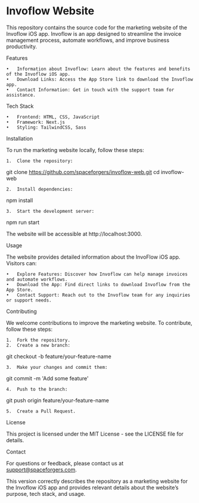 # Invoflow Website

This repository contains the source code for the marketing website of the Invoflow iOS app. Invoflow is an app designed to streamline the invoice management process, automate workflows, and improve business productivity.

Features

	•	Information about Invoflow: Learn about the features and benefits of the Invoflow iOS app.
	•	Download Links: Access the App Store link to download the Invoflow app.
	•	Contact Information: Get in touch with the support team for assistance.

Tech Stack

	•	Frontend: HTML, CSS, JavaScript
	•	Framework: Next.js
	•	Styling: TailwindCSS, Sass

Installation

To run the marketing website locally, follow these steps:

	1.	Clone the repository:

git clone https://github.com/spaceforgers/invoflow-web.git
cd invoflow-web


	2.	Install dependencies:

npm install


	3.	Start the development server:

npm run start

The website will be accessible at http://localhost:3000.

Usage

The website provides detailed information about the InvoFlow iOS app. Visitors can:

	•	Explore Features: Discover how Invoflow can help manage invoices and automate workflows.
	•	Download the App: Find direct links to download Invoflow from the App Store.
	•	Contact Support: Reach out to the Invoflow team for any inquiries or support needs.

Contributing

We welcome contributions to improve the marketing website. To contribute, follow these steps:

	1.	Fork the repository.
	2.	Create a new branch:

git checkout -b feature/your-feature-name


	3.	Make your changes and commit them:

git commit -m 'Add some feature'


	4.	Push to the branch:

git push origin feature/your-feature-name


	5.	Create a Pull Request.

License

This project is licensed under the MIT License - see the LICENSE file for details.

Contact

For questions or feedback, please contact us at support@spaceforgers.com.

This version correctly describes the repository as a marketing website for the Invoflow iOS app and provides relevant details about the website’s purpose, tech stack, and usage.